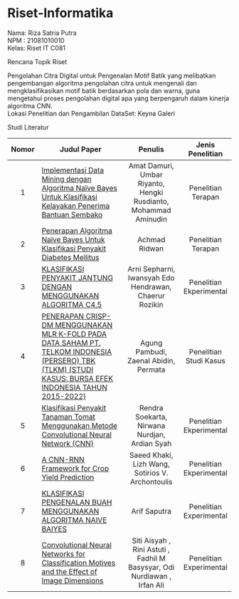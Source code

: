 # Riset-Informatika

Nama: Riza Satria Putra <br>
NPM : 21081010010 <br>
Kelas: Riset IT C081 <br>

Rencana Topik Riset

<p>Pengolahan Citra Digital untuk Pengenalan Motif Batik yang melibatkan pengembangan algoritma pengolahan citra untuk mengenali dan mengklasifikasikan motif batik berdasarkan pola dan warna, guna mengetahui proses pengolahan digital apa yang berpengaruh dalam kinerja algoritma CNN.<br>
Lokasi Penelitian dan Pengambilan DataSet: Keyna Galeri</p>

Studi Literatur

| Nomor | Judul Paper | Penulis | Jenis Penelitian |
|:-----:|    ---     |  :---:  | :---:|
|1| [Implementasi Data Mining dengan Algoritma Naïve Bayes Untuk Klasifikasi Kelayakan Penerima Bantuan Sembako](https://www.ejurnal.stmik-budidarma.ac.id/index.php/jurikom/article/view/3655)|Amat Damuri, Umbar Riyanto, Hengki Rusdianto, Mohammad Aminudin|Penelitian Terapan|
|2|[Penerapan Algoritma Naïve Bayes Untuk Klasifikasi Penyakit Diabetes Mellitus](https://jurnal.tau.ac.id/index.php/siskom-kb/article/view/169)|Achmad Ridwan|Penelitian Terapan|
|3| [KLASIFIKASI PENYAKIT JANTUNG DENGAN MENGGUNAKAN ALGORITMA C4.5](https://journal.lppmunindra.ac.id/index.php/STRING/article/view/12012)|Arni Sepharni, Iwansyah Edo Hendrawan, Chaerur Rozikin|Penelitian Ekperimental|
|4| [PENERAPAN CRISP-DM MENGGUNAKAN MLR K-FOLD PADA DATA SAHAM PT. TELKOM INDONESIA (PERSERO) TBK (TLKM) (STUDI KASUS: BURSA EFEK INDONESIA TAHUN 2015-2022)](https://ejurnal.teknokrat.ac.id/index.php/JDMSI/article/view/2462)|Agung Pambudi, Zaenal Abidin, Permata|Penelitian Studi Kasus|
|5|[Klasifikasi Penyakit Tanaman Tomat Menggunakan Metode Convolutional Neural Network (CNN)](https://www.ejournal.umsorong.ac.id/index.php/insect/article/view/2356)|Rendra Soekarta, Nirwana Nurdjan, Ardian Syah|Penelitian Ekperimental|
|6|[A CNN-RNN Framework for Crop Yield Prediction](https://www.frontiersin.org/journals/plant-science/articles/10.3389/fpls.2019.01750/full)|Saeed Khaki, Lizh Wang, Sotirios V. Archontoulis|Penelitian Ekperimental|
|7|[KLASIFIKASI PENGENALAN BUAH MENGGUNAKAN ALGORITMA NAIVE BAIYES](https://jurnal.instiki.ac.id/index.php/jurnalresistor/article/view/434)|Arif Saputra|Penelitian Experimental|
|8|[Convolutional Neural Networks for Classification Motives and the Effect of Image Dimensions](https://jurnal.iaii.or.id/index.php/RESTI/article/view/5623)|Siti Aisyah , Rini Astuti , Fadhil M Basysyar, Odi Nurdiawan , Irfan Ali|Penelitian Experimental|

